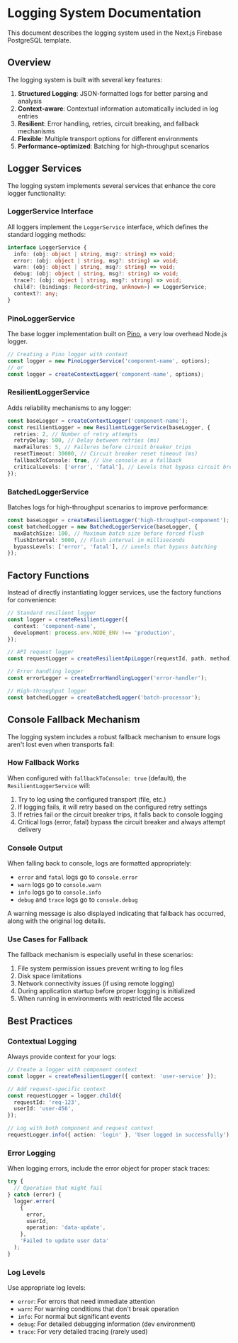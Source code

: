 # Logging System Documentation

This document describes the logging system used in the Next.js Firebase PostgreSQL template.

## Overview

The logging system is built with several key features:

1. **Structured Logging**: JSON-formatted logs for better parsing and analysis
2. **Context-aware**: Contextual information automatically included in log entries
3. **Resilient**: Error handling, retries, circuit breaking, and fallback mechanisms
4. **Flexible**: Multiple transport options for different environments
5. **Performance-optimized**: Batching for high-throughput scenarios

## Logger Services

The logging system implements several services that enhance the core logger functionality:

### LoggerService Interface

All loggers implement the `LoggerService` interface, which defines the standard logging methods:

```typescript
interface LoggerService {
  info: (obj: object | string, msg?: string) => void;
  error: (obj: object | string, msg?: string) => void;
  warn: (obj: object | string, msg?: string) => void;
  debug: (obj: object | string, msg?: string) => void;
  trace?: (obj: object | string, msg?: string) => void;
  child?: (bindings: Record<string, unknown>) => LoggerService;
  context?: any;
}
```

### PinoLoggerService

The base logger implementation built on [Pino](https://getpino.io/), a very low overhead Node.js logger.

```typescript
// Creating a Pino logger with context
const logger = new PinoLoggerService('component-name', options);
// or
const logger = createContextLogger('component-name', options);
```

### ResilientLoggerService

Adds reliability mechanisms to any logger:

```typescript
const baseLogger = createContextLogger('component-name');
const resilientLogger = new ResilientLoggerService(baseLogger, {
  retries: 2, // Number of retry attempts
  retryDelay: 500, // Delay between retries (ms)
  maxFailures: 5, // Failures before circuit breaker trips
  resetTimeout: 30000, // Circuit breaker reset timeout (ms)
  fallbackToConsole: true, // Use console as a fallback
  criticalLevels: ['error', 'fatal'], // Levels that bypass circuit breaker
});
```

### BatchedLoggerService

Batches logs for high-throughput scenarios to improve performance:

```typescript
const baseLogger = createResilientLogger('high-throughput-component');
const batchedLogger = new BatchedLoggerService(baseLogger, {
  maxBatchSize: 100, // Maximum batch size before forced flush
  flushInterval: 5000, // Flush interval in milliseconds
  bypassLevels: ['error', 'fatal'], // Levels that bypass batching
});
```

## Factory Functions

Instead of directly instantiating logger services, use the factory functions for convenience:

```typescript
// Standard resilient logger
const logger = createResilientLogger({
  context: 'component-name',
  development: process.env.NODE_ENV !== 'production',
});

// API request logger
const requestLogger = createResilientApiLogger(requestId, path, method);

// Error handling logger
const errorLogger = createErrorHandlingLogger('error-handler');

// High-throughput logger
const batchedLogger = createBatchedLogger('batch-processor');
```

## Console Fallback Mechanism

The logging system includes a robust fallback mechanism to ensure logs aren't lost even when transports fail:

### How Fallback Works

When configured with `fallbackToConsole: true` (default), the `ResilientLoggerService` will:

1. Try to log using the configured transport (file, etc.)
2. If logging fails, it will retry based on the configured retry settings
3. If retries fail or the circuit breaker trips, it falls back to console logging
4. Critical logs (error, fatal) bypass the circuit breaker and always attempt delivery

### Console Output

When falling back to console, logs are formatted appropriately:

- `error` and `fatal` logs go to `console.error`
- `warn` logs go to `console.warn`
- `info` logs go to `console.info`
- `debug` and `trace` logs go to `console.debug`

A warning message is also displayed indicating that fallback has occurred, along with the original log details.

### Use Cases for Fallback

The fallback mechanism is especially useful in these scenarios:

1. File system permission issues prevent writing to log files
2. Disk space limitations
3. Network connectivity issues (if using remote logging)
4. During application startup before proper logging is initialized
5. When running in environments with restricted file access

## Best Practices

### Contextual Logging

Always provide context for your logs:

```typescript
// Create a logger with component context
const logger = createResilientLogger({ context: 'user-service' });

// Add request-specific context
const requestLogger = logger.child({
  requestId: 'req-123',
  userId: 'user-456',
});

// Log with both component and request context
requestLogger.info({ action: 'login' }, 'User logged in successfully');
```

### Error Logging

When logging errors, include the error object for proper stack traces:

```typescript
try {
  // Operation that might fail
} catch (error) {
  logger.error(
    {
      error,
      userId,
      operation: 'data-update',
    },
    'Failed to update user data'
  );
}
```

### Log Levels

Use appropriate log levels:

- `error`: For errors that need immediate attention
- `warn`: For warning conditions that don't break operation
- `info`: For normal but significant events
- `debug`: For detailed debugging information (dev environment)
- `trace`: For very detailed tracing (rarely used)
